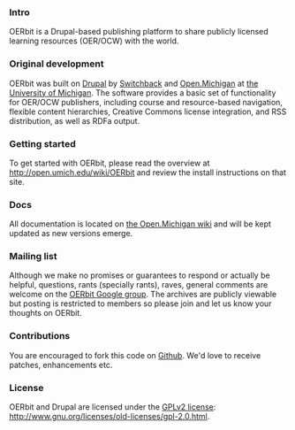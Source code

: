 ### Intro ###
OERbit is a Drupal-based publishing platform to share
publicly licensed learning resources (OER/OCW) with the world.

### Original development ###
OERbit was built on [Drupal](http://drupal.org/) by
[Switchback](http://switchbackcms.com) and
[Open.Michigan](http://open.umich.edu) at
[the University of Michigan](http://umich.edu). The software provides
a basic set of functionality for OER/OCW publishers, including course
and resource-based navigation, flexible content hierarchies, Creative
Commons license integration, and RSS distribution, as well as RDFa
output.

### Getting started ###
To get started with OERbit, please read the overview at
http://open.umich.edu/wiki/OERbit and review the install instructions
on that site.

### Docs ###
All documentation is located on
[the Open.Michigan wiki](http://open.umich.edu/wiki/OERbit) and will
be kept updated as new versions emerge.

### Mailing list ###
Although we make no promises or guarantees to respond or actually be
helpful, questions, rants (specially rants), raves, general comments
are welcome on the
[OERbit Google group](http://groups.google.com/group/oerbit). The
archives are publicly viewable but posting is restricted to members so
please join and let us know your thoughts on OERbit.

### Contributions ###
You are encouraged to fork this code on
[Github](http://github.com/openmichigan/oerbit). We'd love to receive
patches, enhancements etc.

### License ###
OERbit and Drupal are licensed under the
[GPLv2 license](http://www.gnu.org/licenses/old-licenses/gpl-2.0.html):
http://www.gnu.org/licenses/old-licenses/gpl-2.0.html.
